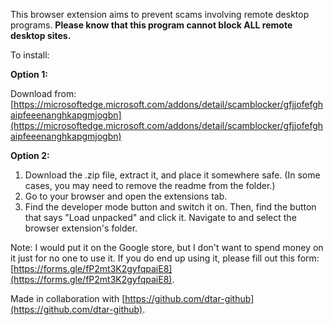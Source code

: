 This browser extension aims to prevent scams involving remote desktop programs.
**Please know that this program cannot block ALL remote desktop sites.**

To install:

  **Option 1:**

   Download from: [https://microsoftedge.microsoft.com/addons/detail/scamblocker/gfjjofefghaipfeeenanghkapgmjogbn](https://microsoftedge.microsoft.com/addons/detail/scamblocker/gfjjofefghaipfeeenanghkapgmjogbn)

  **Option 2:**

   1. Download the .zip file, extract it, and place it somewhere safe. (In some cases, you may need to remove the readme from the folder.)
   2. Go to your browser and open the extensions tab.
   3. Find the developer mode button and switch it on. Then, find the button that says "Load unpacked" and click it. Navigate to and select the browser extension's folder.

Note: I would put it on the Google store, but I don't want to spend money on it just for no one to use it. If you do end up using it, please fill out this form: [https://forms.gle/fP2mt3K2gyfqpaiE8](https://forms.gle/fP2mt3K2gyfqpaiE8).

Made in collaboration with [https://github.com/dtar-github](https://github.com/dtar-github).
